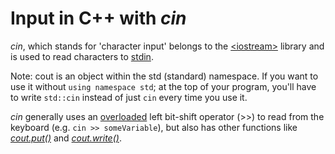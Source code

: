 # Input in C++ with _cin_
_cin_, which stands for 'character input' belongs to the [\<iostream\>](https://en.cppreference.com/w/cpp/header/iostream) library and is used to read characters to [stdin](http://www.cs.kent.edu/~durand/CS1/Notes/06_IO/cs1_io.html). 

Note: cout is an object within the std (standard) namespace. If you want to use it without `using namespace std`; at the top of your program, you'll have to write `std::cin` instead of just `cin` every time you use it.


_cin_ generally uses an [overloaded](https://www.tutorialspoint.com/cplusplus/cpp_overloading.htm) left bit-shift
operator (>>) to read from the keyboard (e.g. `cin >> someVariable`), but also has other functions like [_cout.put()_](https://en.cppreference.com/w/cpp/io/basic_ostream/put) and [_cout.write()_](https://en.cppreference.com/w/cpp/io/basic_ostream/write). 
